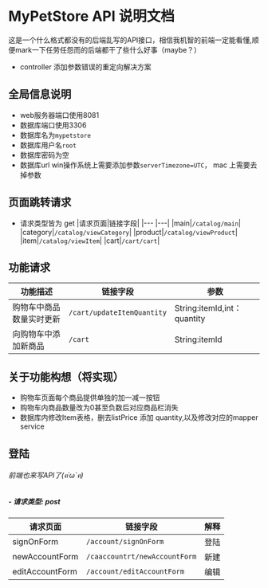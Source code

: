 # MyPetStore API 说明文档
这是一个什么格式都没有的后端乱写的API接口，相信我机智的前端一定能看懂,顺便mark一下任劳任怨而的后端都干了些什么好事（maybe？）
- controller 添加参数错误的重定向解决方案


## 全局信息说明
- web服务器端口使用8081
- 数据库端口使用3306
- 数据库名为`mypetstore`
- 数据库用户名`root`
- 数据库密码为空
- 数据库url win操作系统上需要添加参数`serverTimezone=UTC`， mac 上需要去掉参数


## 页面跳转请求

- 请求类型皆为 get
|请求页面|链接字段|
|--- |---|
|main|`/catalog/main`|
|category|`/catalog/viewCategory`|
|product|`/catalog/viewProduct`|
|item|`/catalog/viewItem`|
|cart|`/cart/cart`|


## 功能请求
|功能描述|链接字段|参数|
|---|---|---|
|购物车中商品数量实时更新|`/cart/updateItemQuantity`|String:itemId,int：quantity|
|向购物车中添加新商品|`/cart`|String:itemId|

## 关于功能构想（将实现）
- 购物车页面每个商品提供单独的加一减一按钮
- 购物车内商品数量改为0甚至负数后对应商品栏消失
- 数据库内修改Item表格，删去listPrice 添加 quantity,以及修改对应的mapper service

## 登陆
###### 前端也来写API了(ฅ´ω`ฅ)
##### -  请求类型: post
|请求页面|链接字段|解释|
|---|---|---|
|signOnForm|`/account/signOnForm`|登陆|
|newAccountForm|`/caaccountrt/newAccountForm`|新建|
|editAccountForm|`/account/editAccountForm`|编辑|

